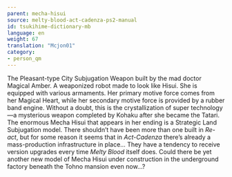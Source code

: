```yaml
---
parent: mecha-hisui
source: melty-blood-act-cadenza-ps2-manual
id: tsukihime-dictionary-mb
language: en
weight: 67
translation: "Mcjon01"
category:
- person_qm
---
```


The Pleasant-type City Subjugation Weapon built by the mad doctor Magical Amber. A weaponized robot made to look like Hisui.
She is equipped with various armaments. Her primary motive force comes from her Magical Heart, while her secondary motive force is provided by a rubber band engine. Without a doubt, this is the crystallization of super technology—a mysterious weapon completed by Kohaku after she became the Tatari.
The enormous Mecha Hisui that appears in her ending is a Strategic Land Subjugation model. There shouldn’t have been more than one built in *Re-act*, but for some reason it seems that in *Act-Cadenza* there’s already a mass-production infrastructure in place…
They have a tendency to receive version upgrades every time *Melty Blood* itself does. Could there be yet another new model of Mecha Hisui under construction in the underground factory beneath the Tohno mansion even now…?
